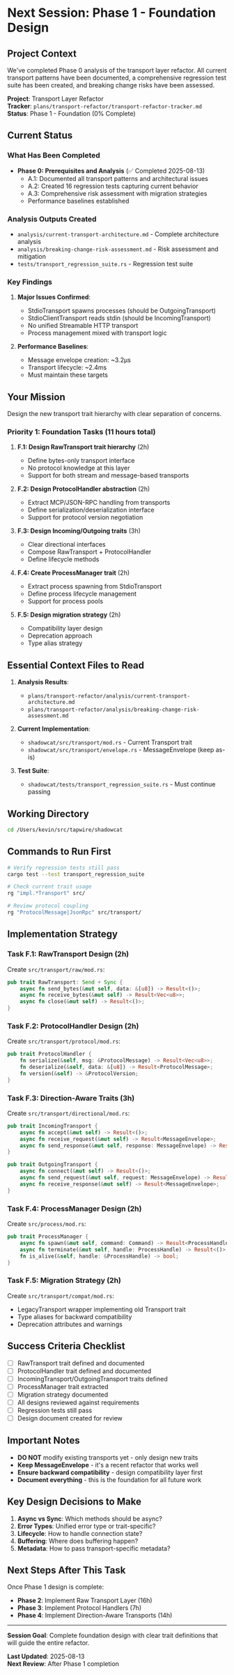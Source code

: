 # Next Session: Phase 1 - Foundation Design

## Project Context

We've completed Phase 0 analysis of the transport layer refactor. All current transport patterns have been documented, a comprehensive regression test suite has been created, and breaking change risks have been assessed.

**Project**: Transport Layer Refactor  
**Tracker**: `plans/transport-refactor/transport-refactor-tracker.md`  
**Status**: Phase 1 - Foundation (0% Complete)

## Current Status

### What Has Been Completed
- **Phase 0: Prerequisites and Analysis** (✅ Completed 2025-08-13)
  - A.1: Documented all transport patterns and architectural issues
  - A.2: Created 16 regression tests capturing current behavior
  - A.3: Comprehensive risk assessment with migration strategies
  - Performance baselines established

### Analysis Outputs Created
- `analysis/current-transport-architecture.md` - Complete architecture analysis
- `analysis/breaking-change-risk-assessment.md` - Risk assessment and mitigation
- `tests/transport_regression_suite.rs` - Regression test suite

### Key Findings
1. **Major Issues Confirmed**:
   - StdioTransport spawns processes (should be OutgoingTransport)
   - StdioClientTransport reads stdin (should be IncomingTransport)
   - No unified Streamable HTTP transport
   - Process management mixed with transport logic

2. **Performance Baselines**:
   - Message envelope creation: ~3.2µs
   - Transport lifecycle: ~2.4ms
   - Must maintain these targets

## Your Mission

Design the new transport trait hierarchy with clear separation of concerns.

### Priority 1: Foundation Tasks (11 hours total)

1. **F.1: Design RawTransport trait hierarchy** (2h)
   - Define bytes-only transport interface
   - No protocol knowledge at this layer
   - Support for both stream and message-based transports
   
2. **F.2: Design ProtocolHandler abstraction** (2h)
   - Extract MCP/JSON-RPC handling from transports
   - Define serialization/deserialization interface
   - Support for protocol version negotiation
   
3. **F.3: Design Incoming/Outgoing traits** (3h)
   - Clear directional interfaces
   - Compose RawTransport + ProtocolHandler
   - Define lifecycle methods
   
4. **F.4: Create ProcessManager trait** (2h)
   - Extract process spawning from StdioTransport
   - Define process lifecycle management
   - Support for process pools
   
5. **F.5: Design migration strategy** (2h)
   - Compatibility layer design
   - Deprecation approach
   - Type alias strategy

## Essential Context Files to Read

1. **Analysis Results**:
   - `plans/transport-refactor/analysis/current-transport-architecture.md`
   - `plans/transport-refactor/analysis/breaking-change-risk-assessment.md`
   
2. **Current Implementation**:
   - `shadowcat/src/transport/mod.rs` - Current Transport trait
   - `shadowcat/src/transport/envelope.rs` - MessageEnvelope (keep as-is)
   
3. **Test Suite**:
   - `shadowcat/tests/transport_regression_suite.rs` - Must continue passing

## Working Directory

```bash
cd /Users/kevin/src/tapwire/shadowcat
```

## Commands to Run First

```bash
# Verify regression tests still pass
cargo test --test transport_regression_suite

# Check current trait usage
rg "impl.*Transport" src/

# Review protocol coupling
rg "ProtocolMessage|JsonRpc" src/transport/
```

## Implementation Strategy

### Task F.1: RawTransport Design (2h)
Create `src/transport/raw/mod.rs`:
```rust
pub trait RawTransport: Send + Sync {
    async fn send_bytes(&mut self, data: &[u8]) -> Result<()>;
    async fn receive_bytes(&mut self) -> Result<Vec<u8>>;
    async fn close(&mut self) -> Result<()>;
}
```

### Task F.2: ProtocolHandler Design (2h)
Create `src/transport/protocol/mod.rs`:
```rust
pub trait ProtocolHandler {
    fn serialize(&self, msg: &ProtocolMessage) -> Result<Vec<u8>>;
    fn deserialize(&self, data: &[u8]) -> Result<ProtocolMessage>;
    fn version(&self) -> &ProtocolVersion;
}
```

### Task F.3: Direction-Aware Traits (3h)
Create `src/transport/directional/mod.rs`:
```rust
pub trait IncomingTransport {
    async fn accept(&mut self) -> Result<()>;
    async fn receive_request(&mut self) -> Result<MessageEnvelope>;
    async fn send_response(&mut self, response: MessageEnvelope) -> Result<()>;
}

pub trait OutgoingTransport {
    async fn connect(&mut self) -> Result<()>;
    async fn send_request(&mut self, request: MessageEnvelope) -> Result<()>;
    async fn receive_response(&mut self) -> Result<MessageEnvelope>;
}
```

### Task F.4: ProcessManager Design (2h)
Create `src/process/mod.rs`:
```rust
pub trait ProcessManager {
    async fn spawn(&mut self, command: Command) -> Result<ProcessHandle>;
    async fn terminate(&mut self, handle: ProcessHandle) -> Result<()>;
    fn is_alive(&self, handle: &ProcessHandle) -> bool;
}
```

### Task F.5: Migration Strategy (2h)
Create `src/transport/compat/mod.rs`:
- LegacyTransport wrapper implementing old Transport trait
- Type aliases for backward compatibility
- Deprecation attributes and warnings

## Success Criteria Checklist

- [ ] RawTransport trait defined and documented
- [ ] ProtocolHandler trait defined and documented
- [ ] IncomingTransport/OutgoingTransport traits defined
- [ ] ProcessManager trait extracted
- [ ] Migration strategy documented
- [ ] All designs reviewed against requirements
- [ ] Regression tests still pass
- [ ] Design document created for review

## Important Notes

- **DO NOT** modify existing transports yet - only design new traits
- **Keep MessageEnvelope** - it's a recent refactor that works well
- **Ensure backward compatibility** - design compatibility layer first
- **Document everything** - this is the foundation for all future work

## Key Design Decisions to Make

1. **Async vs Sync**: Which methods should be async?
2. **Error Types**: Unified error type or trait-specific?
3. **Lifecycle**: How to handle connection state?
4. **Buffering**: Where does buffering happen?
5. **Metadata**: How to pass transport-specific metadata?

## Next Steps After This Task

Once Phase 1 design is complete:
- **Phase 2**: Implement Raw Transport Layer (16h)
- **Phase 3**: Implement Protocol Handlers (7h)
- **Phase 4**: Implement Direction-Aware Transports (14h)

---

**Session Goal**: Complete foundation design with clear trait definitions that will guide the entire refactor.

**Last Updated**: 2025-08-13  
**Next Review**: After Phase 1 completion